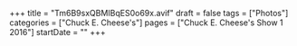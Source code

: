 +++
title = "Tm6B9sxQBMIBqES0o69x.avif"
draft = false
tags = ["Photos"]
categories = ["Chuck E. Cheese's"]
pages = ["Chuck E. Cheese's Show 1 2016"]
startDate = ""
+++
